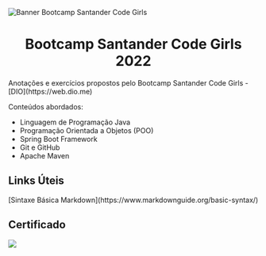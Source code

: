 ![Banner Bootcamp Santander Code Girls]("file:///C:/Users/ircm1/Downloads/Dio%20Code%20Girls.png")
<h1 align="center">
Bootcamp Santander Code Girls 2022
</h1>
<p>Anotações e exercícios propostos pelo Bootcamp Santander Code Girls - [DIO](https://web.dio.me)</p>

Conteúdos abordados:   
- Linguagem de Programação Java
- Programação Orientada a Objetos (POO)
- Spring Boot Framework
- Git e GitHub
- Apache Maven

<h2>Links Úteis</h2>
[Sintaxe Básica Markdown](https://www.markdownguide.org/basic-syntax/)

<h2>Certificado</h2>
<img src="https://hermes.digitalinnovation.one/certificates/5A60E5E1.pdf">


